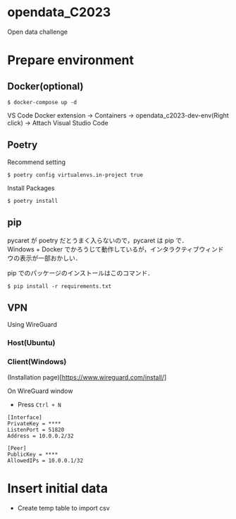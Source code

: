 # opendata_C2023

Open data challenge

# Prepare environment

## Docker(optional)

```
$ docker-compose up -d
```

VS Code Docker extension -> Containers -> opendata_c2023-dev-env(Right click) -> Attach Visual Studio Code

## Poetry

Recommend setting

```
$ poetry config virtualenvs.in-project true
```

Install Packages

```
$ poetry install
```

## pip

pycaret が poetry だとうまく入らないので，pycaret は pip で．  
Windows + Docker でかろうじて動作しているが，インタラクティブウィンドウの表示が一部おかしい．

pip でのパッケージのインストールはこのコマンド．

```shell
$ pip install -r requirements.txt
```

## VPN

Using WireGuard

### Host(Ubuntu)

### Client(Windows)

(Installation page)[https://www.wireguard.com/install/]

On WireGuard window

- Press `Ctrl + N`

```
[Interface]
PrivateKey = ****
ListenPort = 51820
Address = 10.0.0.2/32

[Peer]
PublicKey = ****
AllowedIPs = 10.0.0.1/32
```

# Insert initial data

- Create temp table to import csv

